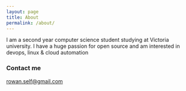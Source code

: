 ```yaml
---
layout: page
title: About
permalink: /about/
---
```


I am a second year computer science student studying at Victoria university. I have a huge passion for open source
and am interested in devops, linux & cloud automation  

### Contact me

[rowan.self@gmail.com](mailto:rowan.self@gmail.com)
